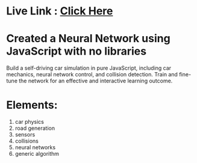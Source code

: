 
# Live Link : [Click Here](https://selfdrivingcarproject.vercel.app/)

# Created a  Neural Network  using JavaScript with no libraries 
<p>Build a self-driving car simulation in pure JavaScript, including car mechanics, neural network control, and collision detection. Train and fine-tune the network for an effective and interactive learning outcome.</p>

# Elements:
 
  <ol>
      <li>car physics</li>
    <li>road generation</li>
    <li>sensors</li>
    <li>collisions</li>
    <li>neural networks</li>
    <li>generic algorithm</li>
  </ol>
 
   
  
